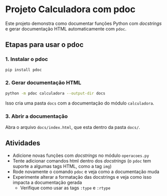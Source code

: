 # Projeto Calculadora com pdoc

Este projeto demonstra como documentar funções Python com *docstrings* e gerar documentação HTML automaticamente com `pdoc`.

## Etapas para usar o pdoc

### 1. Instalar o pdoc

```bash
pip install pdoc
```

### 2. Gerar documentação HTML

```bash
python -m pdoc calculadora --output-dir docs
```

Isso cria uma pasta `docs` com a documentação do módulo `calculadora`.

### 3. Abrir a documentação

Abra o arquivo `docs/index.html`, que esta dentro da pasta `docs/`.

## Atividades

- Adicione novas funções com *docstrings* no módulo `operacoes.py`
- Tente adicionar comandos html dentro dos *docstrings* (o ``pdoc`` tem suporte a algumas tags HTML, como a tag ``img``)
- Rode novamente o comando `pdoc` e veja como a documentação muda
- Experimente alterar a formatação das docstrings e veja como isso impacta a documentação gerada
  - Verifique como usar as tags ``:type`` e `:rtype`

